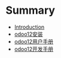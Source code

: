 # Summary

* [Introduction](README.md)
* [odoo12安装](odoo/install.md)
* [odoo12用户手册](odoo/user.md)
* [odoo12开发手册](odoo/develop.md)

